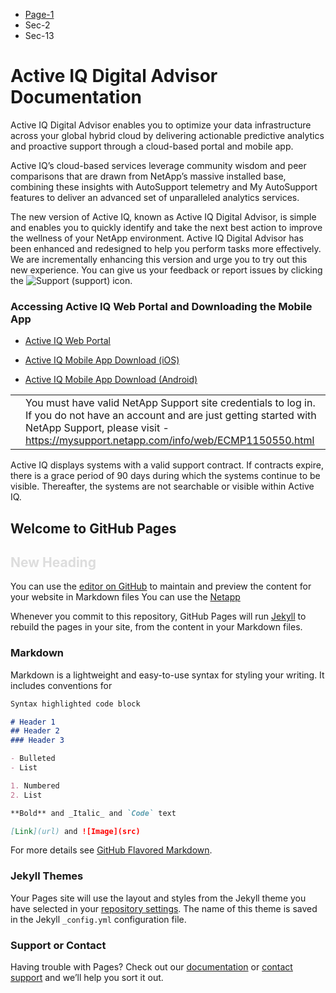 
  <div class="col-md-3">
    <ul>
      <li><a href="https://github.com/jneetu11/Demo-Docsite/blob/main/docs/infopage.md">Page-1</a></li>
      <li>Sec-2</li>
      <li>Sec-13</li>
    </ul>
  </div>
 
 <h1>Active IQ Digital Advisor Documentation</h1>
<div class="sectionbody">
<div class="paragraph">
<p>Active IQ Digital Advisor enables you to optimize your data infrastructure across your global hybrid cloud by delivering actionable predictive analytics and proactive support through a cloud-based portal and mobile app.</p>
</div>
<div class="paragraph">
<p>Active IQ’s cloud-based services leverage community wisdom and peer comparisons that are drawn from NetApp’s massive installed base, combining these insights with AutoSupport telemetry and My AutoSupport features to deliver an advanced set of unparalleled analytics services.</p>
</div>
<div class="paragraph">
<p>The new version of Active IQ, known as Active IQ Digital Advisor, is simple and enables you to quickly identify and take the next best action to improve the wellness of your NetApp environment. Active IQ Digital Advisor has been enhanced and redesigned to help you perform tasks more effectively. We are incrementally enhancing this version and urge you to try out this new experience. You can give us your feedback or report issues by clicking the <span class="image"><img src="./media/support.png" alt="Support"></span> (support) icon.</p>
</div>
</div>
<div class="sect2">
<h3 id="accessing-active-iq-web-portal-and-downloading-the-mobile-app">Accessing Active IQ Web Portal and Downloading the Mobile App</h3>
<div class="ulist">
<ul>
<li>
<p><a href="https://mysupport.netapp.com/myautosupport/home.html">Active IQ Web Portal</a></p>
</li>
<li>
<p><a href="https://itunes.apple.com/us/app/my-autosupport/id1230542480?ls=1&amp;mt=8">Active IQ Mobile App Download (iOS)</a></p>
</li>
<li>
<p><a href="https://play.google.com/store/apps/details?id=com.netapp.myautosupport">Active IQ Mobile App Download (Android)</a></p>
</li>
</ul>
</div>
<div class="admonitionblock note">
<table>
<tbody><tr>
<td class="icon">
<i class="fa icon-note" title="Note"></i>
</td>
<td class="content">
You must have valid NetApp Support site credentials to log in. If you do not have an account and are just getting started with NetApp Support, please visit - <a href="https://mysupport.netapp.com/info/web/ECMP1150550.html" class="bare">https://mysupport.netapp.com/info/web/ECMP1150550.html</a>
</td>
</tr>
</tbody></table>
</div>
<div class="paragraph">
<p>Active IQ displays systems with a valid support contract. If contracts expire, there is a grace period of 90 days during which the systems continue to be visible. Thereafter, the systems are not searchable or visible within Active IQ.</p>
</div>
</div>



## Welcome to GitHub Pages

<h2 style="color:#ddd;">New Heading</h2>

You can use the [editor on GitHub](https://github.com/jneetu11/Demo-Docsite/edit/main/docs/index.md) to maintain and preview the content for your website in Markdown files
You can use the [Netapp](https://netapp.com)

Whenever you commit to this repository, GitHub Pages will run [Jekyll](https://jekyllrb.com/) to rebuild the pages in your site, from the content in your Markdown files.

### Markdown

Markdown is a lightweight and easy-to-use syntax for styling your writing. It includes conventions for

```markdown
Syntax highlighted code block

# Header 1
## Header 2
### Header 3

- Bulleted
- List

1. Numbered
2. List

**Bold** and _Italic_ and `Code` text

[Link](url) and ![Image](src)
```

For more details see [GitHub Flavored Markdown](https://guides.github.com/features/mastering-markdown/).

### Jekyll Themes

Your Pages site will use the layout and styles from the Jekyll theme you have selected in your [repository settings](https://github.com/jneetu11/Demo-Docsite/settings). The name of this theme is saved in the Jekyll `_config.yml` configuration file.

### Support or Contact

Having trouble with Pages? Check out our [documentation](https://docs.github.com/categories/github-pages-basics/) or [contact support](https://github.com/contact) and we’ll help you sort it out.


